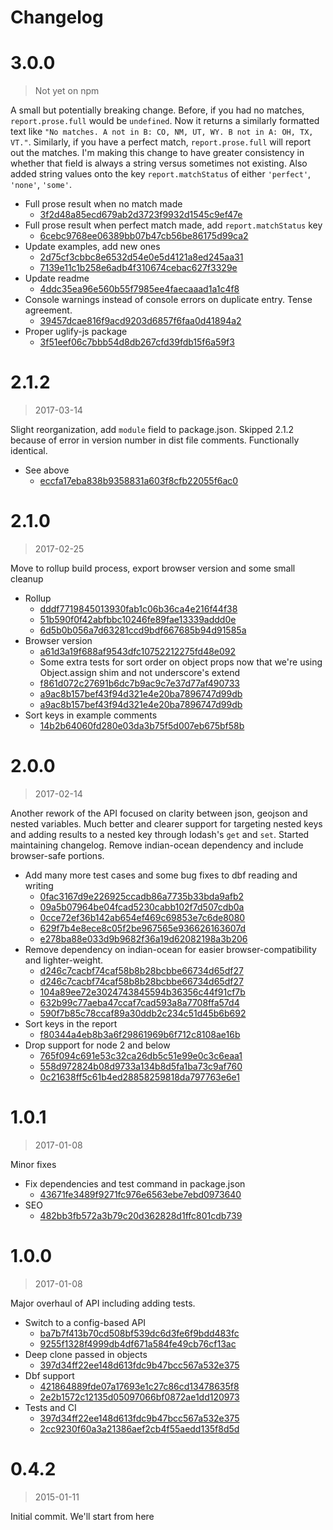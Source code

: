Changelog
===

# 3.0.0

> Not yet on npm

A small but potentially breaking change. Before, if you had no matches, `report.prose.full` would be `undefined`. Now it returns a similarly formatted text like `"No matches. A not in B: CO, NM, UT, WY. B not in A: OH, TX, VT."`. Similarly, if you have a perfect match, `report.prose.full` will report out the matches. I'm making this change to have greater consistency in whether that field is always a string versus sometimes not existing. Also added string values onto the key `report.matchStatus` of either `'perfect'`, `'none'`, `'some'`.

* Full prose result when no match made
  * [3f2d48a85ecd679ab2d3723f9932d1545c9ef47e](https://github.com/mhkeller/joiner/commit/3f2d48a85ecd679ab2d3723f9932d1545c9ef47e)
* Full prose result when perfect match made, add `report.matchStatus` key
  * [6cebc9768ee06389bb07b47cb56be86175d99ca2](https://github.com/mhkeller/joiner/commit/6cebc9768ee06389bb07b47cb56be86175d99ca2)
* Update examples, add new ones
  * [2d75cf3cbbc8e6532d54e0e5d4121a8ed245aa31](https://github.com/mhkeller/joiner/commit/2d75cf3cbbc8e6532d54e0e5d4121a8ed245aa31)
  * [7139e11c1b258e6adb4f310674cebac627f3329e](https://github.com/mhkeller/joiner/commit/7139e11c1b258e6adb4f310674cebac627f3329e)
* Update readme
  * [4ddc35ea96e560b55f7985ee4faecaaad1a1c4f8](https://github.com/mhkeller/joiner/commit/4ddc35ea96e560b55f7985ee4faecaaad1a1c4f8)
* Console warnings instead of console errors on duplicate entry. Tense agreement.
  * [39457dcae816f9acd9203d6857f6faa0d41894a2](https://github.com/mhkeller/joiner/commit/39457dcae816f9acd9203d6857f6faa0d41894a2)
* Proper uglify-js package
  * [3f51eef06c7bbb54d8db267cfd39fdb15f6a59f3](https://github.com/mhkeller/joiner/commit/3f51eef06c7bbb54d8db267cfd39fdb15f6a59f3)

# 2.1.2

> 2017-03-14

Slight reorganization, add `module` field to package.json. Skipped 2.1.2 because of error in version number in dist file comments. Functionally identical.

* See above
  * [eccfa17eba838b9358831a603f8cfb22055f6ac0](https://github.com/mhkeller/joiner/commit/eccfa17eba838b9358831a603f8cfb22055f6ac0)

# 2.1.0

> 2017-02-25

Move to rollup build process, export browser version and some small cleanup

* Rollup
  * [dddf7719845013930fab1c06b36ca4e216f44f38](https://github.com/mhkeller/joiner/commit/dddf7719845013930fab1c06b36ca4e216f44f38)
  * [51b590f0f42abfbbc10246fe89fae13339addd0e](https://github.com/mhkeller/joiner/commit/51b590f0f42abfbbc10246fe89fae13339addd0e)
  * [6d5b0b056a7d63281ccd9bdf667685b94d91585a](https://github.com/mhkeller/joiner/commit/6d5b0b056a7d63281ccd9bdf667685b94d91585a)
* Browser version
  * [a61d3a19f688af9543dfc10752212275fd48e092](https://github.com/mhkeller/joiner/commit/a61d3a19f688af9543dfc10752212275fd48e092)
  * Some extra tests for sort order on object props now that we're using Object.assign shim and not underscore's extend
  * [f861d072c27691b6dc7b9ac9c7e37d77af490733](https://github.com/mhkeller/joiner/commit/f861d072c27691b6dc7b9ac9c7e37d77af490733)
  * [a9ac8b157bef43f94d321e4e20ba7896747d99db](https://github.com/mhkeller/joiner/commit/a9ac8b157bef43f94d321e4e20ba7896747d99db)
  * [a9ac8b157bef43f94d321e4e20ba7896747d99db](https://github.com/mhkeller/joiner/commit/a9ac8b157bef43f94d321e4e20ba7896747d99db)
* Sort keys in example comments
  * [14b2b64060fd280e03da3b75f5d007eb675bf58b](https://github.com/mhkeller/joiner/commit/14b2b64060fd280e03da3b75f5d007eb675bf58b)

# 2.0.0

> 2017-02-14

Another rework of the API focused on clarity between json, geojson and nested variables. Much better and clearer support for targeting nested keys and adding results to a nested key through lodash's `get` and `set`. Started maintaining changelog. Remove indian-ocean dependency and include browser-safe portions.

* Add many more test cases and some bug fixes to dbf reading and writing
  * [0fac3167d9e226925ccadb86a7735b33bda9afb2](https://github.com/mhkeller/joiner/commit/0fac3167d9e226925ccadb86a7735b33bda9afb2)
  * [09a5b07964be04fcad5230cabb102f7d507cdb0a](https://github.com/mhkeller/joiner/commit/09a5b07964be04fcad5230cabb102f7d507cdb0a)
  * [0cce72ef36b142ab654ef469c69853e7c6de8080](https://github.com/mhkeller/joiner/commit/0cce72ef36b142ab654ef469c69853e7c6de8080)
  * [629f7b4e8ece8c05f2be967565e936626163607d](https://github.com/mhkeller/joiner/commit/629f7b4e8ece8c05f2be967565e936626163607d)
  * [e278ba88e033d9b9682f36a19d62082198a3b206](https://github.com/mhkeller/joiner/commit/e278ba88e033d9b9682f36a19d62082198a3b206)
* Remove dependency on indian-ocean for easier browser-compatibility and lighter-weight.
  * [d246c7cacbf74caf58b8b28bcbbe66734d65df27](https://github.com/mhkeller/joiner/commit/d246c7cacbf74caf58b8b28bcbbe66734d65df27)
  * [d246c7cacbf74caf58b8b28bcbbe66734d65df27](https://github.com/mhkeller/joiner/commit/d246c7cacbf74caf58b8b28bcbbe66734d65df27)
  * [104a89ee72e3024743845594b36356c44f91cf7b](https://github.com/mhkeller/joiner/commit/104a89ee72e3024743845594b36356c44f91cf7b)
  * [632b99c77aeba47ccaf7cad593a8a7708ffa57d4](https://github.com/mhkeller/joiner/commit/632b99c77aeba47ccaf7cad593a8a7708ffa57d4)
  * [590f7b85c78ccaf89a30ddb2c234c51d45b6b692](https://github.com/mhkeller/joiner/commit/590f7b85c78ccaf89a30ddb2c234c51d45b6b692)
* Sort keys in the report
  * [f80344a4eb8b3a6f29861969b6f712c8108ae16b](https://github.com/mhkeller/joiner/commit/f80344a4eb8b3a6f29861969b6f712c8108ae16b)
* Drop support for node 2 and below
  * [765f094c691e53c32ca26db5c51e99e0c3c6eaa1](https://github.com/mhkeller/joiner/commit/765f094c691e53c32ca26db5c51e99e0c3c6eaa1)
  * [558d972824b08d9733a134b8d5fa1ba73c9af760](https://github.com/mhkeller/joiner/commit/558d972824b08d9733a134b8d5fa1ba73c9af760)
  * [0c21638ff5c61b4ed28858259818da797763e6e1](https://github.com/mhkeller/joiner/commit/0c21638ff5c61b4ed28858259818da797763e6e1)

# 1.0.1

> 2017-01-08

Minor fixes

* Fix dependencies and test command in package.json
  * [43671fe3489f9271fc976e6563ebe7ebd0973640](https://github.com/mhkeller/joiner/commit/43671fe3489f9271fc976e6563ebe7ebd0973640)
* SEO
  * [482bb3fb572a3b79c20d362828d1ffc801cdb739](https://github.com/mhkeller/joiner/commit/482bb3fb572a3b79c20d362828d1ffc801cdb739)


# 1.0.0

> 2017-01-08

Major overhaul of API including adding tests.

* Switch to a config-based API
  * [ba7b7f413b70cd508bf539dc6d3fe6f9bdd483fc](https://github.com/mhkeller/joiner/commit/ba7b7f413b70cd508bf539dc6d3fe6f9bdd483fc)
  * [9255f1328f4999db4df671a584fe49cb76cf13ac](https://github.com/mhkeller/joiner/commit/9255f1328f4999db4df671a584fe49cb76cf13ac)
* Deep clone passed in objects
  * [397d34ff22ee148d613fdc9b47bcc567a532e375](https://github.com/mhkeller/joiner/commit/397d34ff22ee148d613fdc9b47bcc567a532e375)
* Dbf support
  * [421864889fde07a17693e1c27c86cd13478635f8](https://github.com/mhkeller/joiner/commit/421864889fde07a17693e1c27c86cd13478635f8)
  * [2e2b1572c12135d05097066bf0872ae1dd120973](https://github.com/mhkeller/joiner/commit/2e2b1572c12135d05097066bf0872ae1dd120973)
* Tests and CI
  * [397d34ff22ee148d613fdc9b47bcc567a532e375](https://github.com/mhkeller/joiner/commit/397d34ff22ee148d613fdc9b47bcc567a532e375)
  * [2cc9230f60a3a21386aef2cb4f55aedd135f8d5d](https://github.com/mhkeller/joiner/commit/2cc9230f60a3a21386aef2cb4f55aedd135f8d5d)


# 0.4.2

> 2015-01-11

Initial commit. We'll start from here
